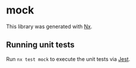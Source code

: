 # mock

This library was generated with [Nx](https://nx.dev).

## Running unit tests

Run `nx test mock` to execute the unit tests via [Jest](https://jestjs.io).
